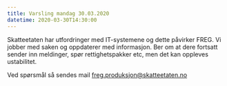 ```yaml
---
title: Varsling mandag 30.03.2020
datetime: 2020-03-30T14:30:00
---
```

Skatteetaten har utfordringer med IT-systemene og dette påvirker FREG. Vi jobber med saken og oppdaterer med informasjon.
Ber om at dere fortsatt sender inn meldinger, spør rettighetspakker etc, men det kan oppleves ustabilitet.

Ved spørsmål så sendes mail freg.produksjon@skatteetaten.no
